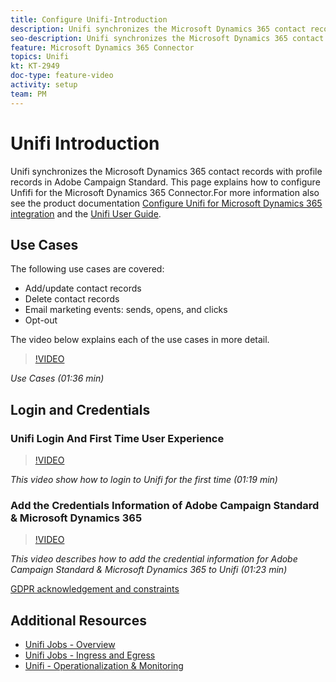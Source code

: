 ```yaml
---
title: Configure Unifi-Introduction
description: Unifi synchronizes the Microsoft Dynamics 365 contact records with profile records in Adobe Campaign Standard. 
seo-description: Unifi synchronizes the Microsoft Dynamics 365 contact records with profile records in Adobe Campaign Standard. The videos explain how to configure Unfifi for the Microsoft Dynamics 365 Connector. 
feature: Microsoft Dynamics 365 Connector   
topics: Unifi
kt: KT-2949
doc-type: feature-video
activity: setup
team: PM
---
```


# Unifi Introduction

Unifi synchronizes the Microsoft Dynamics 365 contact records with profile records in Adobe Campaign Standard. This page explains how to configure Unfifi for the Microsoft Dynamics 365 Connector.For more information also see the product documentation [Configure Unifi for Microsoft Dynamics 365 integration](https://helpx.adobe.com/content/help/en/campaign/kb/unifi-configuration.html) and the [Unifi User Guide](https://drive.google.com/drive/folders/16seHF45e6bFxHX15zWLqFLEXymCuA_wn).

## Use Cases

The following use cases are covered:

* Add/update contact records
* Delete contact records
* Email marketing events: sends, opens, and clicks
* Opt-out

The video below explains each of the use cases in more detail.

>[!VIDEO](https://video.tv.adobe.com/v/27394?quality=12)

*Use Cases (01:36 min)*

## Login and Credentials

### Unifi Login And First Time User Experience

>[!VIDEO](https://video.tv.adobe.com/v/27393?quality=12)

*This video show how to login to Unifi for the first time (01:19 min)*

### Add the Credentials Information of Adobe Campaign Standard & Microsoft Dynamics 365

>[!VIDEO](https://video.tv.adobe.com/v/27395?quality=12)

*This video describes how to add the credential information for Adobe Campaign Standard & Microsoft Dynamics 365 to Unifi (01:23 min)*

[GDPR acknowledgement and constraints](
    https://helpx-internal.corp.adobe.com/content/help/en/campaign/kb/acs-ms-dynamics.html#Notices)

## Additional Resources

* [Unifi Jobs - Overview](/help/acs/integration/microsoft-dynamics-365-connector/configure-unifi-jobs-overview.md)
* [Unifi Jobs - Ingress and Egress](/help/acs/integration/microsoft-dynamics-365-connector/configure-unifi-jobs-ingress-egress.md)
* [Unifi - Operationalization & Monitoring](/help/acs/integration/microsoft-dynamics-365-connector/configure-unifi-operalization-and-monitoring.md)
  